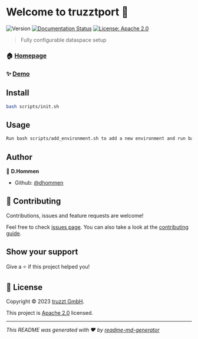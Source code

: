 # Welcome to truzztport 👋
![Version](https://img.shields.io/badge/version-0.0.1-blue.svg?cacheSeconds=2592000)
[![Documentation Status](https://readthedocs.org/projects/truzztport/badge/?version=latest)](https://truzztport.readthedocs.io/en/latest/?badge=latest)
[![License: Apache 2.0](https://img.shields.io/badge/License-Apache2.0-yellow.svg)](/LICENSE)

> Fully configurable dataspace setup

### 🏠 [Homepage](truzztport.com)

### ✨ [Demo](demo.truzztport.com)

## Install

```sh
bash scripts/init.sh
```

## Usage

```sh
Run bash scripts/add_environment.sh to add a new environment and run bash scripts/start.sh to start an environment
```

## Author

👤 **D.Hommen**

* Github: [@dhommen](https://github.com/dhommen)

## 🤝 Contributing

Contributions, issues and feature requests are welcome!

Feel free to check [issues page](https://github.com/truzzt/truzztport/issues). You can also take a look at the [contributing guide](/CONTRIBUTING.md).

## Show your support

Give a ⭐️ if this project helped you!


## 📝 License

Copyright © 2023 [truzzt GmbH](https://truzzt.com).

This project is [Apache 2.0](/LICENSE) licensed.

***
_This README was generated with ❤️ by [readme-md-generator](https://github.com/kefranabg/readme-md-generator)_